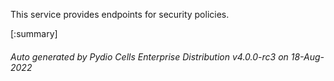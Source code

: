 






This service provides endpoints for security policies.

[:summary]

###### Auto generated by Pydio Cells Enterprise Distribution v4.0.0-rc3 on 18-Aug-2022
